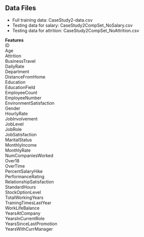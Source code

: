 
## Data Files  
  
* Full training data: CaseStudy2-data.csv  
* Testing data for salary: CaseStudy2CompSet_NoSalary.csv  
* Testing data for attrition: CaseStudy2CompSet_NoAttrition.csv  
  
**Features**  
ID  
Age  
Attrition  
BusinessTravel  
DailyRate  
Department  
DistanceFromHome  
Education  
EducationField  
EmployeeCount  
EmployeeNumber  
EnvironmentSatisfaction  
Gender  
HourlyRate  
JobInvolvement  
JobLevel  
JobRole  
JobSatisfaction  
MaritalStatus  
MonthlyIncome  
MonthlyRate  
NumCompaniesWorked  
Over18  
OverTime  
PercentSalaryHike  
PerformanceRating  
RelationshipSatisfaction  
StandardHours  
StockOptionLevel  
TotalWorkingYears  
TrainingTimesLastYear  
WorkLifeBalance  
YearsAtCompany  
YearsInCurrentRole  
YearsSinceLastPromotion  
YearsWithCurrManager  

